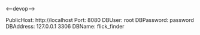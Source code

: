 <--devop-->

PublicHost: http://localhost
Port: 8080
DBUser: root
DBPassword: password
DBAddress: 127.0.0.1 3306
DBName: flick_finder
